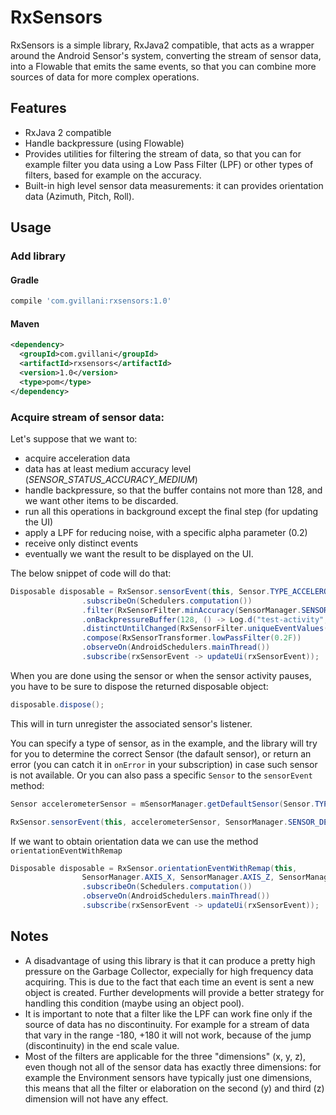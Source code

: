 # RxSensors

RxSensors is a simple library, RxJava2 compatible, that acts as a wrapper around the Android Sensor's system, converting the stream of sensor data, into a Flowable that emits the same events, so that you can combine more sources of data for more complex operations.

## Features

* RxJava 2 compatible
* Handle backpressure (using Flowable)
* Provides utilities for filtering the stream of data, so that you can for example filter you data using a Low Pass Filter (LPF) or other types of filters, based for example on the accuracy.
* Built-in high level sensor data measurements: it can provides orientation data (Azimuth, Pitch, Roll).

## Usage

### Add library

#### Gradle

```groovy 
compile 'com.gvillani:rxsensors:1.0'
```
#### Maven

```xml 
<dependency>
  <groupId>com.gvillani</groupId>
  <artifactId>rxsensors</artifactId>
  <version>1.0</version>
  <type>pom</type>
</dependency>
```

### Acquire stream of sensor data:

Let's suppose that we want to:
* acquire acceleration data
* data has at least medium accuracy level (*SENSOR_STATUS_ACCURACY_MEDIUM*)
* handle backpressure, so that the buffer contains not more than 128, and we want other items to be discarded.
* run all this operations in background except the final step (for updating the UI)
* apply a LPF for reducing noise, with a specific alpha parameter (0.2)
* receive only distinct events
* eventually we want the result to be displayed on the UI.

The below snippet of code will do that:

```Java
Disposable disposable = RxSensor.sensorEvent(this, Sensor.TYPE_ACCELEROMETER)
                .subscribeOn(Schedulers.computation())
                .filter(RxSensorFilter.minAccuracy(SensorManager.SENSOR_STATUS_ACCURACY_MEDIUM))
                .onBackpressureBuffer(128, () -> Log.d("test-activity", "dropped item"), BackpressureOverflowStrategy.DROP_LATEST)
                .distinctUntilChanged(RxSensorFilter.uniqueEventValues())
                .compose(RxSensorTransformer.lowPassFilter(0.2F))
                .observeOn(AndroidSchedulers.mainThread())
                .subscribe(rxSensorEvent -> updateUi(rxSensorEvent));
```

When you are done using the sensor or when the sensor activity pauses, you have to be sure to dispose the returned disposable object:

```Java
disposable.dispose();
```

This will in turn unregister the associated sensor's listener.

You can specify a type of sensor, as in the example, and the library will try for you to determine the correct Sensor (the dafault sensor), or return an error (you can catch it in `onError` in your subscription) in case such sensor is not available. Or you can also pass a specific `Sensor` to the `sensorEvent` method:


```Java
Sensor accelerometerSensor = mSensorManager.getDefaultSensor(Sensor.TYPE_ACCELEROMETER);

RxSensor.sensorEvent(this, accelerometerSensor, SensorManager.SENSOR_DELAY_UI)

```

If we want to obtain orientation data we can use the method `orientationEventWithRemap`

```Java
Disposable disposable = RxSensor.orientationEventWithRemap(this,
                SensorManager.AXIS_X, SensorManager.AXIS_Z, SensorManager.SENSOR_DELAY_FASTEST)
                .subscribeOn(Schedulers.computation())
                .observeOn(AndroidSchedulers.mainThread())
                .subscribe(rxSensorEvent -> updateUi(rxSensorEvent));
```

## Notes

* A disadvantage of using this library is that it can produce a pretty high pressure on the Garbage Collector, expecially for high frequency data acquiring. This is due to the fact that each time an event is sent a new object is created. Further developments will provide a better strategy for handling this condition (maybe using an object pool).
* It is important to note that a filter like the LPF can work fine only if the source of data has no discontinuity. For example for a stream of data that vary in the range -180, +180 it will not work, because of the jump (discontinuity) in the end scale value.
* Most of the filters are applicable for the three "dimensions" (x, y, z), even though not all of the sensor data has exactly three dimensions: for example the Environment sensors have typically just one dimensions, this means that all the filter or elaboration on the second (y) and third (z) dimension will not have any effect.
